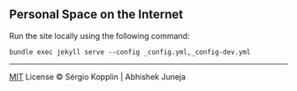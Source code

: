 ## Personal Space on the Internet

Run the site locally using the following command:
```
bundle exec jekyll serve --config _config.yml,_config-dev.yml
```
---

[MIT](http://kopplin.mit-license.org/) License © Sérgio Kopplin | Abhishek Juneja

